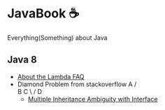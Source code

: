 # JavaBook ☕
Everything(Something) about Java

## Java 8
  - [About the Lambda FAQ](http://www.lambdafaq.org/)
  - Diamond Problem from stackoverflow
       A
      / \
     B   C
      \ / 
       D
    - [Multiple Inheritance Ambiguity with Interface](https://stackoverflow.com/questions/29758213/multiple-inheritance-ambiguity-with-interface)
